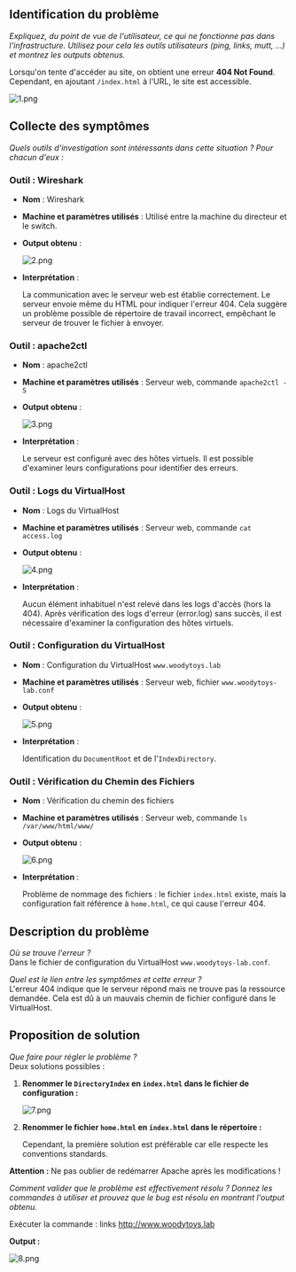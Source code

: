 ## Identification du problème

*Expliquez, du point de vue de l'utilisateur, ce qui ne fonctionne pas dans l'infrastructure. Utilisez pour cela les outils utilisateurs (ping, links, mutt, ...) et montrez les outputs obtenus.*

Lorsqu'on tente d'accéder au site, on obtient une erreur **404 Not Found**. Cependant, en ajoutant `/index.html` à l'URL, le site est accessible.

![1.png](img%2F2%2F1.png)

## Collecte des symptômes

*Quels outils d'investigation sont intéressants dans cette situation ? Pour chacun d'eux :*

### Outil : Wireshark

- **Nom** : Wireshark
- **Machine et paramètres utilisés** : Utilisé entre la machine du directeur et le switch.
- **Output obtenu** :

  ![2.png](img%2F2%2F2.png)

- **Interprétation** :

  La communication avec le serveur web est établie correctement. Le serveur envoie même du HTML pour indiquer l'erreur 404. Cela suggère un problème possible de répertoire de travail incorrect, empêchant le serveur de trouver le fichier à envoyer.

### Outil : apache2ctl

- **Nom** : apache2ctl
- **Machine et paramètres utilisés** : Serveur web, commande `apache2ctl -S`
- **Output obtenu** :

  ![3.png](img%2F2%2F3.png)

- **Interprétation** :

  Le serveur est configuré avec des hôtes virtuels. Il est possible d'examiner leurs configurations pour identifier des erreurs.

### Outil : Logs du VirtualHost

- **Nom** : Logs du VirtualHost
- **Machine et paramètres utilisés** : Serveur web, commande `cat access.log`
- **Output obtenu** :

  ![4.png](img%2F2%2F4.png)

- **Interprétation** :

  Aucun élément inhabituel n'est relevé dans les logs d'accès (hors la 404). Après vérification des logs d'erreur (error.log) sans succès, il est nécessaire d'examiner la configuration des hôtes virtuels.

### Outil : Configuration du VirtualHost

- **Nom** : Configuration du VirtualHost `www.woodytoys.lab`
- **Machine et paramètres utilisés** : Serveur web, fichier `www.woodytoys-lab.conf`
- **Output obtenu** :

  ![5.png](img%2F2%2F5.png)

- **Interprétation** :

  Identification du `DocumentRoot` et de l'`IndexDirectory`.

### Outil : Vérification du Chemin des Fichiers

- **Nom** : Vérification du chemin des fichiers
- **Machine et paramètres utilisés** : Serveur web, commande `ls /var/www/html/www/`
- **Output obtenu** :

  ![6.png](img%2F2%2F6.png)

- **Interprétation** :

  Problème de nommage des fichiers : le fichier `index.html` existe, mais la configuration fait référence à `home.html`, ce qui cause l'erreur 404.

## Description du problème

*Où se trouve l'erreur ?*  
Dans le fichier de configuration du VirtualHost `www.woodytoys-lab.conf`.

*Quel est le lien entre les symptômes et cette erreur ?*  
L'erreur 404 indique que le serveur répond mais ne trouve pas la ressource demandée. Cela est dû à un mauvais chemin de fichier configuré dans le VirtualHost.

## Proposition de solution

*Que faire pour régler le problème ?*  
Deux solutions possibles :

1. **Renommer le `DirectoryIndex` en `index.html` dans le fichier de configuration :**

   ![7.png](img%2F2%2F7.png)

2. **Renommer le fichier `home.html` en `index.html` dans le répertoire :**

   Cependant, la première solution est préférable car elle respecte les conventions standards.

**Attention :** Ne pas oublier de redémarrer Apache après les modifications !

*Comment valider que le problème est effectivement résolu ? Donnez les commandes à utiliser et prouvez que le bug est résolu en montrant l'output obtenu.*

Exécuter la commande : links http://www.woodytoys.lab


**Output :**

![8.png](img%2F2%2F8.png)



